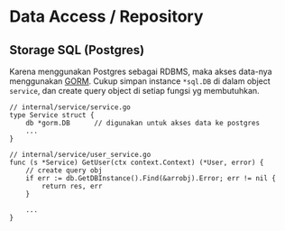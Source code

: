 # Data Access / Repository

## Storage SQL (Postgres)

Karena menggunakan Postgres sebagai RDBMS, maka akses
data-nya menggunakan [GORM](https://gorm.io/docs/index.html).
Cukup simpan instance `*sql.DB` di
dalam object `service`, dan create query object di setiap fungsi yg
membutuhkan.

```golang
// internal/service/service.go
type Service struct {
    db *gorm.DB      // digunakan untuk akses data ke postgres
    ...
}

// internal/service/user_service.go
func (s *Service) GetUser(ctx context.Context) (*User, error) {
    // create query obj
    if err := db.GetDBInstance().Find(&arrobj).Error; err != nil {
		return res, err
    }

    ...
}
```